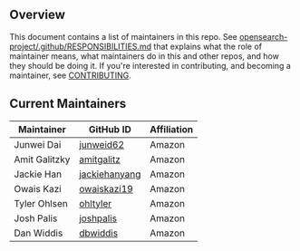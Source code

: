 ## Overview

This document contains a list of maintainers in this repo. See [opensearch-project/.github/RESPONSIBILITIES.md](https://github.com/opensearch-project/.github/blob/main/RESPONSIBILITIES.md#maintainer-responsibilities) that explains what the role of maintainer means, what maintainers do in this and other repos, and how they should be doing it. If you're interested in contributing, and becoming a maintainer, see [CONTRIBUTING](CONTRIBUTING.md).

## Current Maintainers

| Maintainer        | GitHub ID                                               | Affiliation |
| ----------------- | ------------------------------------------------------- | ----------- |
| Junwei Dai        | [junweid62](https://github.com/junweid62)               | Amazon      |
| Amit Galitzky     | [amitgalitz](https://github.com/amitgalitz)             | Amazon      |
| Jackie Han        | [jackiehanyang](https://github.com/jackiehanyang)       | Amazon      |
| Owais Kazi        | [owaiskazi19](https://github.com/owaiskazi19)           | Amazon      |
| Tyler Ohlsen      | [ohltyler](https://github.com/ohltyler)                 | Amazon      |
| Josh Palis        | [joshpalis](https://github.com/joshpalis)               | Amazon      |
| Dan Widdis        | [dbwiddis](https://github.com/dbwiddis)                 | Amazon      |
